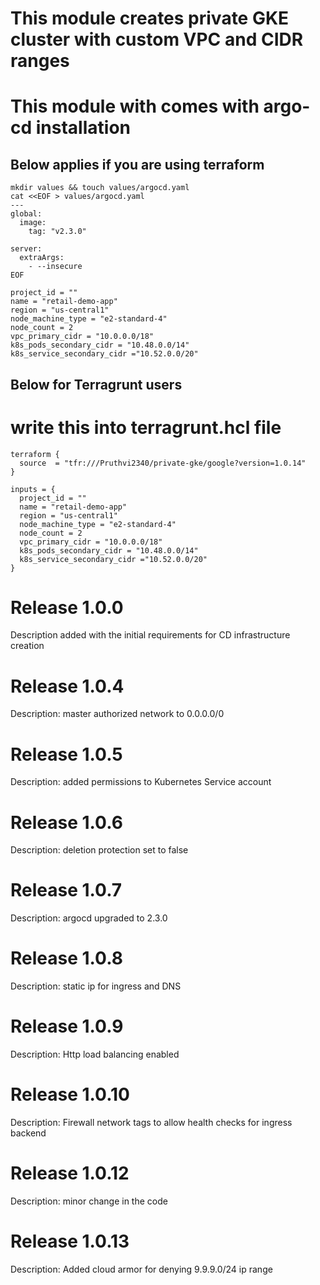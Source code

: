 # This module creates private GKE cluster with custom VPC and CIDR ranges
# This module with comes with argo-cd installation

## Below applies if you are using terraform
```
mkdir values && touch values/argocd.yaml
cat <<EOF > values/argocd.yaml
---
global:
  image:
    tag: "v2.3.0"

server:
  extraArgs:
    - --insecure
EOF
```
```
project_id = ""
name = "retail-demo-app"
region = "us-central1"
node_machine_type = "e2-standard-4"
node_count = 2
vpc_primary_cidr = "10.0.0.0/18"
k8s_pods_secondary_cidr = "10.48.0.0/14"
k8s_service_secondary_cidr ="10.52.0.0/20"
```

## Below for Terragrunt users 
# write this into terragrunt.hcl file
```
terraform {
  source  = "tfr:///Pruthvi2340/private-gke/google?version=1.0.14"
}

inputs = {
  project_id = ""
  name = "retail-demo-app"
  region = "us-central1"
  node_machine_type = "e2-standard-4"
  node_count = 2
  vpc_primary_cidr = "10.0.0.0/18"
  k8s_pods_secondary_cidr = "10.48.0.0/14"
  k8s_service_secondary_cidr ="10.52.0.0/20"
}
```


# Release 1.0.0
Description added with the initial requirements for CD infrastructure creation

# Release 1.0.4

Description: master authorized network to 0.0.0.0/0

# Release 1.0.5

Description: added permissions to Kubernetes Service account

# Release 1.0.6

Description: deletion protection set to false

# Release 1.0.7

Description: argocd upgraded to 2.3.0

# Release 1.0.8

Description: static ip for ingress and DNS

# Release 1.0.9

Description: Http load balancing enabled

# Release 1.0.10

Description: Firewall network tags to allow health checks for ingress backend

# Release 1.0.12

Description: minor change in the code

# Release 1.0.13

Description: Added cloud armor for denying 9.9.9.0/24 ip range
